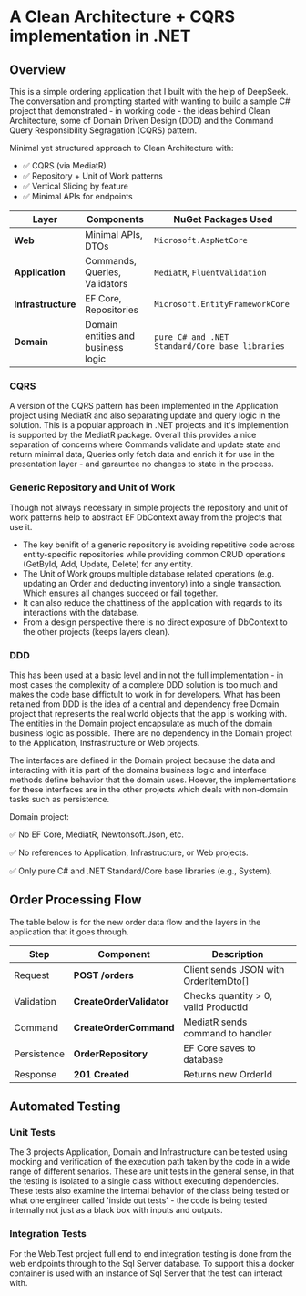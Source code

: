 ﻿# A Clean Architecture + CQRS implementation in .NET

## Overview
This is a simple ordering application that I built with the help of DeepSeek. The conversation and prompting started with wanting to build 
a sample C# project that demonstrated - in working code - the ideas behind Clean Architecture, some of Domain Driven Design (DDD) and the 
Command Query Responsibility Segragation (CQRS) pattern. 

Minimal yet structured approach to Clean Architecture with:

- ✅ CQRS (via MediatR)
- ✅ Repository + Unit of Work patterns
- ✅ Vertical Slicing by feature
- ✅ Minimal APIs for endpoints


| Layer          | Components                          | NuGet Packages Used       |
|----------------|-------------------------------------|---------------------------|
| **Web**        | Minimal APIs, DTOs                  | `Microsoft.AspNetCore`    |
| **Application**| Commands, Queries, Validators       | `MediatR`, `FluentValidation` |
| **Infrastructure** | EF Core, Repositories           | `Microsoft.EntityFrameworkCore` |
| **Domain** | Domain entities and business logic  | `pure C# and .NET Standard/Core base libraries` |

### CQRS
A version of the CQRS pattern has been implemented in the Application project using MediatR and also separating update and query logic in the
solution. This is a popular approach in .NET projects and it's implemention is supported by the MediatR package. Overall this provides a nice
separation of concerns where Commands validate and update state and return minimal data, Queries only fetch data and enrich it for use in the 
presentation layer - and garauntee no changes to state in the process.

### Generic Repository and Unit of Work
Though not always necessary in simple projects the repository and unit of work patterns help to abstract EF DbContext away from the projects 
that use it. 
- The key benifit of a generic repository is avoiding repetitive code across entity-specific repositories while providing common CRUD operations 
(GetById, Add, Update, Delete) for any entity. 
- The Unit of Work groups multiple database related operations (e.g. updating an Order and deducting inventory) into a single transaction. Which 
ensures all changes succeed or fail together. 
- It can also reduce the chattiness of the application with regards to its interactions with the
database.
- From a design perspective there is no direct exposure of DbContext to the other projects (keeps layers clean).

### DDD 
This has been used at a basic level and in not the full implementation - in most cases the complexity of a complete DDD solution is too much 
and makes the code base diffictult to work in for developers.
What has been retained from DDD is the idea of a central and dependency free Domain project that represents the real world objects that the 
app is working with. The entities in the Domain project encapsulate as much of the domain business logic as possible. 
There are no dependency in the Domain project to the Application, Insfrastructure or Web projects.

The interfaces are defined in the Domain project because the data and interacting with it is part of the domains business logic and
interface methods define behavior that the domain uses. Hoever, the implementations for these interfaces are in the other projects which 
deals with non-domain tasks such as persistence.


Domain project:

✅ No EF Core, MediatR, Newtonsoft.Json, etc.

✅ No references to Application, Infrastructure, or Web projects.

✅ Only pure C# and .NET Standard/Core base libraries (e.g., System).


## Order Processing Flow

The table below is for the new order data flow and the layers in the application that it goes through.


| Step          | Component                          | Description       |
|----------------|-------------------------------------|---------------------------|
| Request  |**POST /orders**| Client sends JSON with OrderItemDto[]    |
| Validation |**CreateOrderValidator**| Checks quantity > 0, valid ProductId |
| Command |**CreateOrderCommand**| MediatR sends command to handler |
| Persistence | **OrderRepository** | EF Core saves to database |
| Response | **201 Created** | Returns new OrderId |

## Automated Testing

### Unit Tests

The 3 projects Application, Domain and Infrastructure can be tested using mocking and verification of the execution path taken by the code in a wide range of different senarios. 
These are unit tests in the general sense, in that the testing is isolated to a single class without executing dependencies. These tests also examine the internal behavior of the 
class being tested or what one engineer called 'inside out tests' - the code is being tested internally not just as a black box with inputs and outputs.

### Integration Tests

For the Web.Test project full end to end integration testing is done from the web endpoints through to the Sql Server database. To support this a docker container is used with an instance
of Sql Server that the test can interact with. 